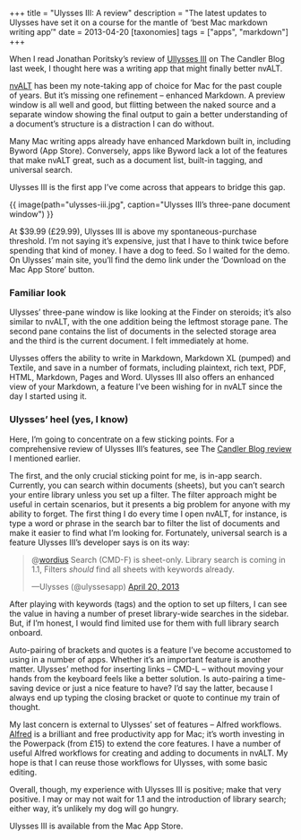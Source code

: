 +++
title = "Ulysses III: A review"
description = "The latest updates to Ulysses have set it on a course for the mantle of ‘best Mac markdown writing app’"
date = 2013-04-20
[taxonomies]
tags = ["apps", "markdown"]
+++

When I read Jonathan Poritsky’s review of [Ullysses III](http://www.ulyssesapp.com) on The Candler Blog last week, I thought here was a writing app that might finally better nvALT.

[nvALT](http://brettterpstra.com/projects/nvalt/) has been my note-taking app of choice for Mac for the past couple of years. But it’s missing one refinement – enhanced Markdown. A preview window is all well and good, but flitting between the naked source and a separate window showing the final output to gain a better understanding of a document’s structure is a distraction I can do without.

Many Mac writing apps already have enhanced Markdown built in, including Byword (App Store). Conversely, apps like Byword lack a lot of the features that make nvALT great, such as a document list, built-in tagging, and universal search. 

Ulysses III is the first app I’ve come across that appears to bridge this gap.

{{ image(path="ulysses-iii.jpg", caption="Ulysses III’s three-pane document window") }}

At $39.99 (£29.99), Ulysses III is above my spontaneous-purchase threshold. I’m not saying it’s expensive, just that I have to think twice before spending that kind of money. I have a dog to feed. So I waited for the demo. On Ulysses’ main site, you’ll find the demo link under the ‘Download on the Mac App Store’ button.

### Familiar look

Ulysses’ three-pane window is like looking at the Finder on steroids; it’s also similar to nvALT, with the one addition being the leftmost storage pane. The second pane contains the list of documents in the selected storage area and the third is the current document. I felt immediately at home.

Ulysses offers the ability to write in Markdown, Markdown XL (pumped) and Textile, and save in a number of formats, including plaintext, rich text, PDF, HTML, Markdown, Pages and Word. Ulysses III also offers an enhanced view of your Markdown, a feature I’ve been wishing for in nvALT since the day I started using it.

### Ulysses’ heel (yes, I know)

Here, I’m going to concentrate on a few sticking points. For a comprehensive review of Ulysses III’s features, see The [Candler Blog review](http://www.candlerblog.com/2013/04/09/ulysses-iii-review/) I mentioned earlier.

The first, and the only crucial sticking point for me, is in-app search. Currently, you can search within documents (sheets), but you can’t search your entire library unless you set up a filter. The filter approach might be useful in certain scenarios, but it presents a big problem for anyone with my ability to forget. The first thing I do every time I open nvALT, for instance, is type a word or phrase in the search bar to filter the list of documents and make it easier to find what I’m looking for. Fortunately, universal search is a feature Ulysses III’s developer says is on its way:

> @<a href="https://twitter.com/wordius">wordius</a> Search (CMD-F) is sheet-only. Library search is coming in 1.1, Filters *should* find all sheets with keywords already.
> 
>—Ulysses (@ulyssesapp) <a href="https://twitter.com/ulyssesapp/status/325497987214217217">April 20, 2013</a>

After playing with keywords (tags) and the option to set up filters, I can see the value in having a number of preset library-wide searches in the sidebar. But, if I’m honest, I would find limited use for them with full library search onboard.

Auto-pairing of brackets and quotes is a feature I’ve become accustomed to using in a number of apps. Whether it’s an important feature is another matter. Ulysses’ method for inserting links – CMD-L – without moving your hands from the keyboard feels like a better solution. Is auto-pairing a time-saving device or just a nice feature to have? I’d say the latter, because I always end up typing the closing bracket or quote to continue my train of thought.

My last concern is external to Ulysses’ set of features – Alfred workflows. [Alfred](http://www.alfredapp.com) is a brilliant and free productivity app for Mac; it’s worth investing in the Powerpack (from £15) to extend the core features. I have a number of useful Alfred workflows for creating and adding to documents in nvALT. My hope is that I can reuse those workflows for Ulysses, with some basic editing.

Overall, though, my experience with Ulysses III is positive; make that very positive. I may or may not wait for 1.1 and the introduction of library search; either way, it’s unlikely my dog will go hungry.

Ulysses III is available from the Mac App Store. 